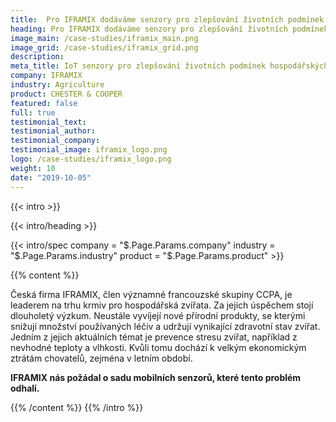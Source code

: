 ```yaml
---
title:  Pro IFRAMIX dodáváme senzory pro zlepšování životních podmínek hospodářských zvířat
heading: Pro IFRAMIX dodáváme senzory pro zlepšování životních podmínek hospodářských zvířat
image_main: /case-studies/iframix_main.png
image_grid: /case-studies/iframix_grid.png
description:
meta_title: IoT senzory pro zlepšování životních podmínek hospodářských zvířat | HARDWARIO případová studie
company: IFRAMIX
industry: Agriculture
product: CHESTER & COOPER
featured: false
full: true
testimonial_text:
testimonial_author:
testimonial_company:
testimonial_image: iframix_logo.png
logo: /case-studies/iframix_logo.png
weight: 10
date: "2019-10-05"
---
```


{{< intro >}}

{{< intro/heading >}}

{{< intro/spec company = "$.Page.Params.company" industry = "$.Page.Params.industry" product = "$.Page.Params.product" >}}

{{% content %}}

Česká firma IFRAMIX, člen významné francouzské skupiny CCPA, je leaderem na trhu krmiv pro hospodářská zvířata. Za jejich úspěchem stojí dlouholetý výzkum. Neustále vyvíjejí nové přírodní produkty, se kterými snižují množství používaných léčiv a udržují vynikající zdravotní stav zvířat. Jedním z jejich aktuálních témat je prevence stresu zvířat, například z nevhodné teploty a vlhkosti. Kvůli tomu dochází k velkým ekonomickým ztrátám chovatelů, zejména v letním období. 

**IFRAMIX nás požádal o sadu mobilních senzorů, které tento problém odhalí.**

{{% /content %}}
{{% /intro %}}
